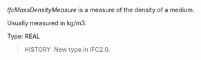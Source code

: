 ﻿_IfcMassDensityMeasure_ is a measure of the density of a medium.

Usually measured in kg/m3.

Type: REAL

> HISTORY&nbsp; New type in IFC2.0.
